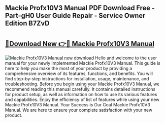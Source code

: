 ## Mackie Profx10V3 Manual PDF Download Free - Part-gH0 User Guide Repair - Service Owner Edition B7ZvD

# <h2><a href="http://bc369.oget.top/?id=Mackie+Profx10V3+Manual">🔗Download New 👉🔴 Mackie Profx10V3 Manual</a></h2>

[![Mackie Profx10V3 Manual new download](https://i.imgur.com/5g1atiW.png)](http://bc369.oget.top/?id=Mackie+Profx10V3+Manual)
Hello and welcome to the user manual for your newly implemented Mackie Profx10V3 Manual. This guide is here to help you make the most of your product by providing a comprehensive overview of its features, functions, and benefits. You will find step-by-step instructions for installation, usage, maintenance, and troubleshooting. Before you begin using your Mackie Profx10V3 Manual, we recommend reading this manual carefully. It contains detailed instructions for product setup, as well as information on how to use its various features and capabilities. Enjoy the efficiency of list of features while using your new Mackie Profx10V3 Manual. Your Success is Our Goal Mackie Profx10V3 Manual. We are here to ensure your complete satisfaction with your new product.
